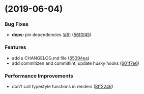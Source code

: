 #  (2019-06-04)


### Bug Fixes

* **deps:** pin dependencies ([#5](https://github.com/farism/love2dtest/issues/5)) ([56f0f45](https://github.com/farism/love2dtest/commit/56f0f45))


### Features

* add a CHANGELOG.md file ([65394ea](https://github.com/farism/love2dtest/commit/65394ea))
* add commitizen and commitlint, update husky hooks ([601f7e6](https://github.com/farism/love2dtest/commit/601f7e6))


### Performance Improvements

* don't call typestyle functions in renders ([8ff2246](https://github.com/farism/love2dtest/commit/8ff2246))



